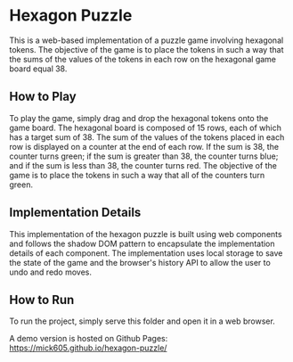 # Hexagon Puzzle
This is a web-based implementation of a puzzle game involving hexagonal tokens. The objective of the game is to place the tokens in such a way that the sums of the values of the tokens in each row on the hexagonal game board equal 38.

## How to Play
To play the game, simply drag and drop the hexagonal tokens onto the game board. The hexagonal board is composed of 15 rows, each of which has a target sum of 38. The sum of the values of the tokens placed in each row is displayed on a counter at the end of each row. If the sum is 38, the counter turns green; if the sum is greater than 38, the counter turns blue; and if the sum is less than 38, the counter turns red. The objective of the game is to place the tokens in such a way that all of the counters turn green.

## Implementation Details
This implementation of the hexagon puzzle is built using web components and follows the shadow DOM pattern to encapsulate the implementation details of each component. The implementation uses local storage to save the state of the game and the browser's history API to allow the user to undo and redo moves.

## How to Run
To run the project, simply serve this folder and open it in a web browser.

A demo version is hosted on Github Pages: https://mick605.github.io/hexagon-puzzle/